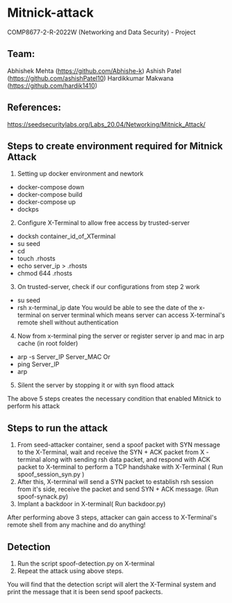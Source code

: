 # Mitnick-attack
COMP8677-2-R-2022W (Networking and Data Security) - Project

## Team:
Abhishek Mehta (https://github.com/Abhishe-k)
Ashish Patel (https://github.com/ashishPatel10)
Hardikkumar Makwana (https://github.com/hardik1410)


## References:
https://seedsecuritylabs.org/Labs_20.04/Networking/Mitnick_Attack/

## Steps to create environment required for Mitnick Attack

1. Setting up docker environment and newtork
 * docker-compose down
 * docker-compose build
 * docker-compose up
 * dockps

2. Configure X-Terminal to allow free access by trusted-server
 * docksh container_id_of_XTerminal
 * su seed
 * cd
 * touch .rhosts
 * echo server_ip > .rhosts
 * chmod 644 .rhosts

3. On trusted-server, check if our configurations from step 2 work
 * su seed
 * rsh x-terminal_ip date
You would be able to see the date of the x-terminal on server terminal which means server can access X-terminal's remote shell without authentication

4. Now from x-terminal ping the server or register server ip and mac in arp cache (in root folder)
  * arp -s Server_IP Server_MAC
  Or
  * ping Server_IP
  * arp

5. Silent the server by stopping it or with syn flood attack

The above 5 steps creates the necessary condition that enabled Mitnick to perform his attack


## Steps to run the attack

1. From seed-attacker container, send a spoof packet with SYN message to the X-Terminal, wait and receive the SYN + ACK packet from X - terminal along with sending rsh data packet, and respond with ACK packet to X-terminal to perform a TCP handshake with X-Terminal ( Run spoof_session_syn.py )
2. After this, X-terminal will send a SYN packet to establish rsh session from it's side, receive the packet and send SYN + ACK message. (Run spoof-synack.py)
3. Implant a backdoor in X-terminal( Run backdoor.py)

After performing above 3 steps, attacker can gain access to X-Terminal's remote shell from any machine and do anything!

## Detection
1. Run the script spoof-detection.py on X-terminal
2. Repeat the attack using above steps.

You will find that the detection script will alert the X-Terminal system and print the message that it is been send spoof packects.
